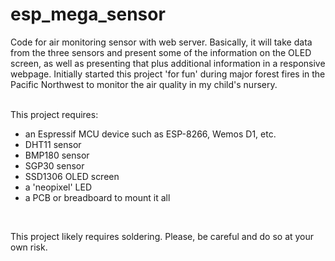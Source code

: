 # esp_mega_sensor
<p>Code for air monitoring sensor with web server.  Basically, it will take data from the three sensors and present some of the information on the OLED screen, as well as presenting that plus additional information in a responsive webpage.  Initially started this project 'for fun' during major forest fires in the Pacific Northwest to monitor the air quality in my child's nursery.</p>
<br>
This project requires:
<ul>
  <li>an Espressif MCU device such as ESP-8266, Wemos D1, etc.</li>
  <li>DHT11 sensor</li>
  <li>BMP180 sensor</li>
  <li>SGP30 sensor</li>
  <li>SSD1306 OLED screen</li>
  <li>a 'neopixel' LED</li>
  <li>a PCB or breadboard to mount it all</li>
</ul>
<br>
<p>This project likely requires soldering.  Please, be careful and do so at your own risk.</p>
